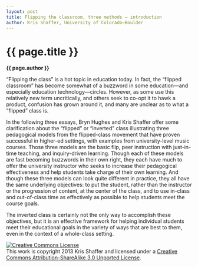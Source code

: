 ```yaml
---
layout: post
title: Flipping the classroom, three methods – introduction
author: Kris Shaffer, University of Colorado–Boulder
---
```


{{ page.title }}
================

**{{ page.author }}**

“Flipping the class” is a hot topic in education today. In fact, the “flipped classroom” has become somewhat of a buzzword in some education—and especially education technology—circles. However, as some use this relatively new term uncritically, and others seek to co-opt it to hawk a product, confusion has grown around it, and many are unclear as to what a “flipped” class is.

In the following three essays, Bryn Hughes and Kris Shaffer offer some clarification about the “flipped” or “inverted” class illustrating three pedagogical models from the flipped-class movement that have proven successful in higher-ed settings, with examples from university-level music courses. Those three models are the basic flip, peer instruction with just-in-time teaching, and inquiry-driven learning. Though each of these models are fast becoming buzzwords in their own right, they each have much to offer the university instructor who seeks to increase their pedagogical effectiveness and help students take charge of their own learning. And though these three models can look quite different in practice, they all have the same underlying objectives: to put the student, rather than the instructor or the progression of content, at the center of the class, and to use in-class and out-of-class time as effectively as possible to help students meet the course goals.

The inverted class is certainly not the only way to accomplish these objectives, but it is an effective framework for helping individual students meet their educational goals in the variety of ways that are best to them, even in the context of a whole-class setting.


<a rel="license" href="http://creativecommons.org/licenses/by-sa/3.0/"><img alt="Creative Commons License" style="border-width:0" src="http://i.creativecommons.org/l/by-sa/3.0/88x31.png" /></a><br />This work is copyright 2013 Kris Shaffer and licensed under a <a rel="license" href="http://creativecommons.org/licenses/by-sa/3.0/">Creative Commons Attribution-ShareAlike 3.0 Unported License</a>.


